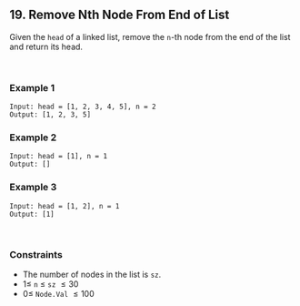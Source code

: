 ## 19. Remove Nth Node From End of List

Given the `head` of a linked list, remove the `n`-th node from the end of the list and return its head.

<br>

### Example 1

```
Input: head = [1, 2, 3, 4, 5], n = 2
Output: [1, 2, 3, 5]
```

### Example 2

```
Input: head = [1], n = 1
Output: []
```

### Example 3

```
Input: head = [1, 2], n = 1
Output: [1]
```

<br>

### Constraints

- The number of nodes in the list is `sz`.
- $1 \leqslant$ `n` $\leqslant$ `sz` $\leqslant 30$
- $0 \leqslant$ `Node.Val` $\leqslant 100$
